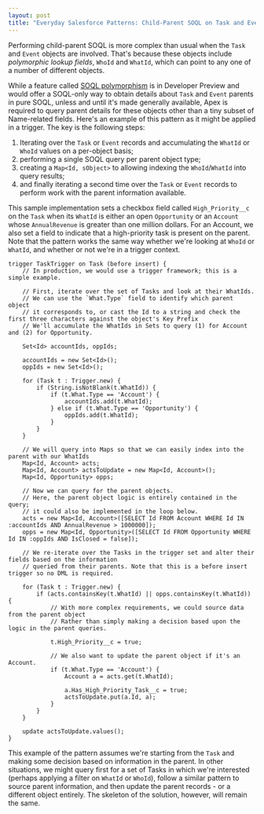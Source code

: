 ```yaml
---
layout: post
title: "Everyday Salesforce Patterns: Child-Parent SOQL on Task and Event"
---
```


Performing child-parent SOQL is more complex than usual when the `Task` and `Event` objects are involved. That's because these objects include *polymorphic lookup fields*, `WhoId` and `WhatId`, which can point to any one of a number of different objects.

While a feature called [SOQL polymorphism](https://developer.salesforce.com/docs/atlas.en-us.soql_sosl.meta/soql_sosl/sforce_api_calls_soql_relationships_and_polymorph_keys.htm) is in Developer Preview and would offer a SOQL-only way to obtain details about `Task` and `Event` parents in pure SOQL, unless and until it's made generally available, Apex is required to query parent details for these objects other than a tiny subset of Name-related fields. Here's an example of this pattern as it might be applied in a trigger. The key is the following steps:

 1. Iterating over the `Task` or `Event` records and accumulating the `WhatId` or `WhoId` values on a per-object basis;
 1. performing a single SOQL query per parent object type;
 1. creating a `Map<Id, sObject>` to allowing indexing the `WhoId`/`WhatId` into query results;
 1. and finally iterating a second time over the `Task` or `Event` records to perform work with the parent information available.

This sample implementation sets a checkbox field called `High_Priority__c` on the `Task` when its `WhatId` is either an open `Opportunity` or an `Account` whose `AnnualRevenue` is greater than one million dollars. For an Account, we also set a field to indicate that a high-priority task is present on the parent. Note that the pattern works the same way whether we're looking at `WhoId` or `WhatId`, and whether or not we're in a trigger context.

    trigger TaskTrigger on Task (before insert) {
        // In production, we would use a trigger framework; this is a simple example.
        
        // First, iterate over the set of Tasks and look at their WhatIds.
        // We can use the `What.Type` field to identify which parent object
        // it corresponds to, or cast the Id to a string and check the first three characters against the object's Key Prefix
        // We'll accumulate the WhatIds in Sets to query (1) for Account and (2) for Opportunity.
        
        Set<Id> accountIds, oppIds;
        
        accountIds = new Set<Id>();
        oppIds = new Set<Id>();
        
        for (Task t : Trigger.new) {
            if (String.isNotBlank(t.WhatId)) {
                if (t.What.Type == 'Account') {
                    accountIds.add(t.WhatId);
                } else if (t.What.Type == 'Opportunity') {
                    oppIds.add(t.WhatId);
                }
            }
        }
        
        // We will query into Maps so that we can easily index into the parent with our WhatIds
        Map<Id, Account> acts;
        Map<Id, Account> actsToUpdate = new Map<Id, Account>();
        Map<Id, Opportunity> opps;
        
        // Now we can query for the parent objects.
        // Here, the parent object logic is entirely contained in the query;
        // it could also be implemented in the loop below.
        acts = new Map<Id, Account>([SELECT Id FROM Account WHERE Id IN :accountIds AND AnnualRevenue > 1000000]);
        opps = new Map<Id, Opportunity>([SELECT Id FROM Opportunity WHERE Id IN :oppIds AND IsClosed = false]);
        
        // We re-iterate over the Tasks in the trigger set and alter their fields based on the information
        // queried from their parents. Note that this is a before insert trigger so no DML is required.
        
        for (Task t : Trigger.new) {
            if (acts.containsKey(t.WhatId) || opps.containsKey(t.WhatId)) {
                // With more complex requirements, we could source data from the parent object
                // Rather than simply making a decision based upon the logic in the parent queries.
                
                t.High_Priority__c = true;

                // We also want to update the parent object if it's an Account.
                if (t.What.Type == 'Account') {
                    Account a = acts.get(t.WhatId);

                    a.Has_High_Priority_Task__c = true;
                    actsToUpdate.put(a.Id, a);
                }
            }
        }

        update actsToUpdate.values();
    }

This example of the pattern assumes we're starting from the `Task` and making some decision based on information in the parent. In other situations, we might query first for a set of Tasks in which we're interested (perhaps applying a filter on `WhatId` or `WhoId`), follow a similar pattern to source parent information, and then update the parent records - or a different object entirely. The skeleton of the solution, however, will remain the same.